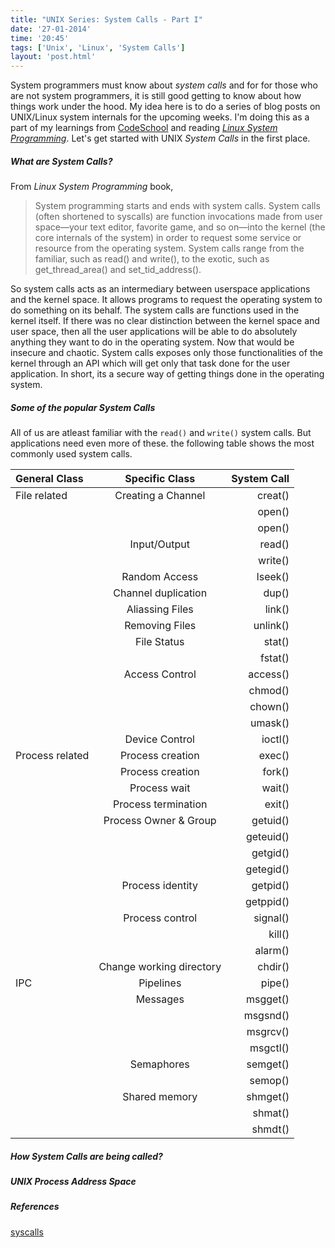```yaml
---
title: "UNIX Series: System Calls - Part I"
date: '27-01-2014'
time: '20:45'
tags: ['Unix', 'Linux', 'System Calls']
layout: 'post.html'
---
```


System programmers must know about *system calls* and for for those who are not system programmers,
it is still good getting to know about how things work under the hood. My idea here is to do a series
of blog posts on UNIX/Linux system internals for the upcoming weeks. I'm doing this as a part of my
learnings from [CodeSchool](https://www.codeschool.com) and reading
*[Linux System Programming](http://shop.oreilly.com/product/9780596009588.do)*. Let's get started
with UNIX *System Calls* in the first place.

##### What are System Calls?

From *Linux System Programming* book,

> System programming starts and ends with system calls. System calls (often shortened to syscalls)
> are function invocations made from user space—your text editor, favorite game, and so on—into the
> kernel (the core internals of the system) in order to request some service or resource from the
> operating system. System calls range from the familiar, such as read() and write(), to the exotic,
> such as get_thread_area() and set_tid_address().

So system calls acts as an intermediary between userspace applications and the kernel space. It
allows programs to request the operating system to do something on its behalf. The system calls
are functions used in the kernel itself. If there was no clear distinction between the kernel
space and user space, then all the user applications will be able to do absolutely anything
they want to do in the operating system. Now that would be insecure and chaotic. System calls
exposes only those functionalities of the kernel through an API which will get only that task
done for the user application. In short, its a secure way of getting things done in the operating
system.

##### Some of the popular System Calls

All of us are atleast familiar with the `read()` and `write()` system calls. But applications need
even more of these. the following table shows the most commonly used system calls.

<table>
<colgroup>
<col style="text-align:left;"/>
<col style="text-align:center;"/>
<col style="text-align:right;"/>
</colgroup>

<thead>
<tr>
	<th style="text-align:left;">General Class</th>
	<th style="text-align:center;">Specific Class</th>
	<th style="text-align:right;">System Call</th>
</tr>
</thead>

<tbody>
<tr>
	<td style="text-align:left;">File related</td>
	<td style="text-align:center;">Creating a Channel</td>
	<td style="text-align:right;">creat()</td>
</tr>
<tr>
	<td style="text-align:left;"></td>
	<td style="text-align:center;"></td>
	<td style="text-align:right;">open()</td>
</tr>
<tr>
	<td style="text-align:left;"></td>
	<td style="text-align:center;"></td>
	<td style="text-align:right;">open()</td>
</tr>
<tr>
	<td style="text-align:left;"></td>
	<td style="text-align:center;">Input/Output</td>
	<td style="text-align:right;">read()</td>
</tr>
<tr>
	<td style="text-align:left;"></td>
	<td style="text-align:center;"></td>
	<td style="text-align:right;">write()</td>
</tr>
<tr>
	<td style="text-align:left;"></td>
	<td style="text-align:center;">Random Access</td>
	<td style="text-align:right;">lseek()</td>
</tr>
<tr>
	<td style="text-align:left;"></td>
	<td style="text-align:center;">Channel duplication</td>
	<td style="text-align:right;">dup()</td>
</tr>
<tr>
	<td style="text-align:left;"></td>
	<td style="text-align:center;">Aliassing Files</td>
	<td style="text-align:right;">link()</td>
</tr>
<tr>
	<td style="text-align:left;"></td>
	<td style="text-align:center;">Removing Files</td>
	<td style="text-align:right;">unlink()</td>
</tr>
<tr>
	<td style="text-align:left;"></td>
	<td style="text-align:center;">File Status</td>
	<td style="text-align:right;">stat()</td>
</tr>
<tr>
	<td style="text-align:left;"></td>
	<td style="text-align:center;"></td>
	<td style="text-align:right;">fstat()</td>
</tr>
<tr>
	<td style="text-align:left;"></td>
	<td style="text-align:center;">Access Control</td>
	<td style="text-align:right;">access()</td>
</tr>
<tr>
	<td style="text-align:left;"></td>
	<td style="text-align:center;"></td>
	<td style="text-align:right;">chmod()</td>
</tr>
<tr>
	<td style="text-align:left;"></td>
	<td style="text-align:center;"></td>
	<td style="text-align:right;">chown()</td>
</tr>
<tr>
	<td style="text-align:left;"></td>
	<td style="text-align:center;"></td>
	<td style="text-align:right;">umask()</td>
</tr>
<tr>
	<td style="text-align:left;"></td>
	<td style="text-align:center;">Device Control</td>
	<td style="text-align:right;">ioctl()</td>
</tr>
<tr>
	<td style="text-align:left;">Process related</td>
	<td style="text-align:center;">Process creation</td>
	<td style="text-align:right;">exec()</td>
</tr>
<tr>
	<td style="text-align:left;"></td>
	<td style="text-align:center;">Process creation</td>
	<td style="text-align:right;">fork()</td>
</tr>
<tr>
	<td style="text-align:left;"></td>
	<td style="text-align:center;">Process wait</td>
	<td style="text-align:right;">wait()</td>
</tr>
<tr>
	<td style="text-align:left;"></td>
	<td style="text-align:center;">Process termination</td>
	<td style="text-align:right;">exit()</td>
</tr>
<tr>
	<td style="text-align:left;"></td>
	<td style="text-align:center;">Process Owner &amp; Group</td>
	<td style="text-align:right;">getuid()</td>
</tr>
<tr>
	<td style="text-align:left;"></td>
	<td style="text-align:center;"></td>
	<td style="text-align:right;">geteuid()</td>
</tr>
<tr>
	<td style="text-align:left;"></td>
	<td style="text-align:center;"></td>
	<td style="text-align:right;">getgid()</td>
</tr>
<tr>
	<td style="text-align:left;"></td>
	<td style="text-align:center;"></td>
	<td style="text-align:right;">getegid()</td>
</tr>
<tr>
	<td style="text-align:left;"></td>
	<td style="text-align:center;">Process identity</td>
	<td style="text-align:right;">getpid()</td>
</tr>
<tr>
	<td style="text-align:left;"></td>
	<td style="text-align:center;"></td>
	<td style="text-align:right;">getppid()</td>
</tr>
<tr>
	<td style="text-align:left;"></td>
	<td style="text-align:center;">Process control</td>
	<td style="text-align:right;">signal()</td>
</tr>
<tr>
	<td style="text-align:left;"></td>
	<td style="text-align:center;"></td>
	<td style="text-align:right;">kill()</td>
</tr>
<tr>
	<td style="text-align:left;"></td>
	<td style="text-align:center;"></td>
	<td style="text-align:right;">alarm()</td>
</tr>
<tr>
	<td style="text-align:left;"></td>
	<td style="text-align:center;">Change working directory</td>
	<td style="text-align:right;">chdir()</td>
</tr>
<tr>
	<td style="text-align:left;">IPC</td>
	<td style="text-align:center;">Pipelines</td>
	<td style="text-align:right;">pipe()</td>
</tr>
<tr>
	<td style="text-align:left;"></td>
	<td style="text-align:center;">Messages</td>
	<td style="text-align:right;">msgget()</td>
</tr>
<tr>
	<td style="text-align:left;"></td>
	<td style="text-align:center;"></td>
	<td style="text-align:right;">msgsnd()</td>
</tr>
<tr>
	<td style="text-align:left;"></td>
	<td style="text-align:center;"></td>
	<td style="text-align:right;">msgrcv()</td>
</tr>
<tr>
	<td style="text-align:left;"></td>
	<td style="text-align:center;"></td>
	<td style="text-align:right;">msgctl()</td>
</tr>
<tr>
	<td style="text-align:left;"></td>
	<td style="text-align:center;">Semaphores</td>
	<td style="text-align:right;">semget()</td>
</tr>
<tr>
	<td style="text-align:left;"></td>
	<td style="text-align:center;"></td>
	<td style="text-align:right;">semop()</td>
</tr>
<tr>
	<td style="text-align:left;"></td>
	<td style="text-align:center;">Shared memory</td>
	<td style="text-align:right;">shmget()</td>
</tr>
<tr>
	<td style="text-align:left;"></td>
	<td style="text-align:center;"></td>
	<td style="text-align:right;">shmat()</td>
</tr>
<tr>
	<td style="text-align:left;"></td>
	<td style="text-align:center;"></td>
	<td style="text-align:right;">shmdt()</td>
</tr>
</tbody>
</table>

##### How System Calls are being called?

##### UNIX Process Address Space

##### References

[syscalls](http://www.di.uevora.pt/~lmr/syscalls.html)